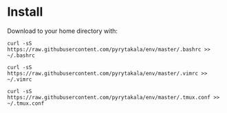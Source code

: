 # Install

Download to your home directory with:

`curl -sS https://raw.githubusercontent.com/pyrytakala/env/master/.bashrc >> ~/.bashrc`

`curl -sS https://raw.githubusercontent.com/pyrytakala/env/master/.vimrc >> ~/.vimrc`

`curl -sS https://raw.githubusercontent.com/pyrytakala/env/master/.tmux.conf >> ~/.tmux.conf`
